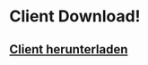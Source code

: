 <body>
  <h1>
    Client Download!<br>
  </h1>
  <h2><a href="fabric-installer-1.0.1.zip" download>Client herunterladen</a></h2>
</body>
